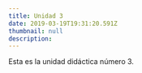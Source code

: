 ```yaml
---
title: Unidad 3
date: 2019-03-19T19:31:20.591Z
thumbnail: null
description:
---
```

Esta es la unidad didáctica número 3.
